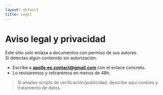 ```yaml
---
layout: default
title: Legal
---
```


# Aviso legal y privacidad
Este sitio solo enlaza a documentos con permiso de sus autores.  
Si detectas algún contenido sin autorización:
- Escribe a **apollo.es.contact@gmail.com** con el enlace concreto.
- Lo revisaremos y retiraremos en menos de 48h.

> Si añades scripts de verificación/publicidad, describe aquí cookies y tratamiento de datos.
